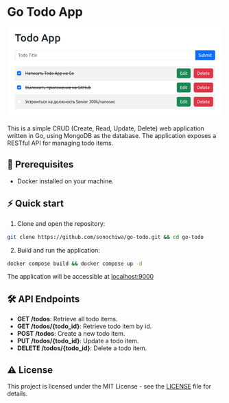 # Go Todo App

<img src="examples/img.png" alt="go version" />

This is a simple CRUD (Create, Read, Update, Delete) web application written in Go, using MongoDB as the database. The
application exposes a RESTful API for managing todo items.

## 📄 Prerequisites

- Docker installed on your machine.

## ⚡️ Quick start

1. Clone and open the repository:

```bash
git clone https://github.com/sonochiwa/go-todo.git && cd go-todo 
```

2. Build and run the application:

```bash
docker compose build && docker compose up -d
```

The application will be accessible at [localhost:9000](http://localhost:9000)

## 🛠 API Endpoints

- **GET /todos**: Retrieve all todo items.
- **GET /todos/{todo_id}**: Retrieve todo item by id.
- **POST /todos**: Create a new todo item.
- **PUT /todos/{todo_id}**: Update a todo item.
- **DELETE /todos/{todo_id}**: Delete a todo item.

## ⚠️ License

This project is licensed under the MIT License - see the [LICENSE](LICENSE) file for details.
